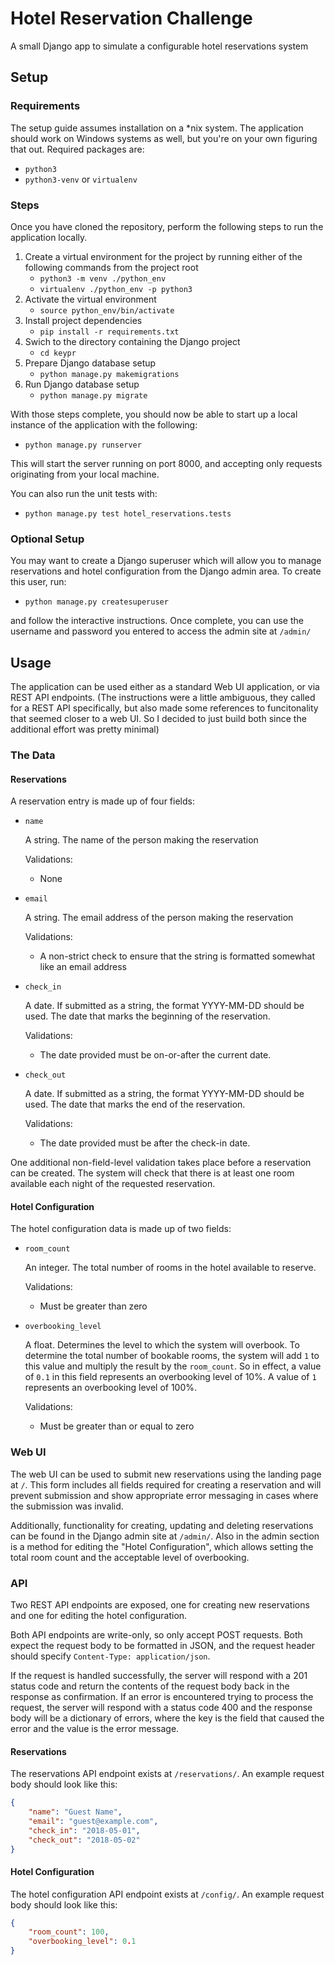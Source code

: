 # Hotel Reservation Challenge

A small Django app to simulate a configurable hotel reservations system

## Setup

### Requirements

The setup guide assumes installation on a *nix system. The application should work on Windows systems as well, but you're on your own figuring that out. Required packages are:

- `python3`
- `python3-venv` or `virtualenv`

### Steps

Once you have cloned the repository, perform the following steps to run the application locally.

1. Create a virtual environment for the project by running either of the following commands from the project root
    - `python3 -m venv ./python_env`
    - `virtualenv ./python_env -p python3`
1. Activate the virtual environment
    - `source python_env/bin/activate`
1. Install project dependencies
    - `pip install -r requirements.txt`
1. Swich to the directory containing the Django project
    - `cd keypr`
1. Prepare Django database setup
    - `python manage.py makemigrations`
1. Run Django database setup
    - `python manage.py migrate`

With those steps complete, you should now be able to start up a local instance of the application with the following:

- `python manage.py runserver`

This will start the server running on port 8000, and accepting only requests originating from your local machine.

You can also run the unit tests with:

- `python manage.py test hotel_reservations.tests`

### Optional Setup

You may want to create a Django superuser which will allow you to manage reservations and hotel configuration from the Django admin area. To create this user, run:

- `python manage.py createsuperuser`

and follow the interactive instructions. Once complete, you can use the username and password you entered to access the admin site at `/admin/`

## Usage

The application can be used either as a standard Web UI application, or via REST API endpoints. (The instructions were a little ambiguous, they called for a REST API specifically, but also made some references to funcitonality that seemed closer to a web UI. So I decided to just build both since the additional effort was pretty minimal)

### The Data

#### Reservations

A reservation entry is made up of four fields:

- `name`

    A string. The name of the person making the reservation
    
    Validations:

    - None

- `email`

    A string. The email address of the person making the reservation

    Validations:

    - A non-strict check to ensure that the string is formatted somewhat like an email address

- `check_in`

    A date. If submitted as a string, the format YYYY-MM-DD should be used. The date that marks the beginning of the reservation.

    Validations:

    - The date provided must be on-or-after the current date.

- `check_out`

    A date. If submitted as a string, the format YYYY-MM-DD should be used. The date that marks the end of the reservation.

    Validations:

    - The date provided must be after the check-in date.

One additional non-field-level validation takes place before a reservation can be created. The system will check that there is at least one room available each night of the requested reservation.

#### Hotel Configuration

The hotel configuration data is made up of two fields:

- `room_count`

    An integer. The total number of rooms in the hotel available to reserve.

    Validations:

    - Must be greater than zero

- `overbooking_level`

    A float. Determines the level to which the system will overbook. To determine the total number of bookable rooms, the system will add `1` to this value and multiply the result by the `room_count`. So in effect, a value of `0.1` in this field represents an overbooking level of 10%. A value of `1` represents an overbooking level of 100%.

    Validations:

    - Must be greater than or equal to zero

### Web UI

The web UI can be used to submit new reservations using the landing page at `/`. This form includes all fields required for creating a reservation and will prevent submission and show appropriate error messaging in cases where the submission was invalid.

Additionally, functionality for creating, updating and deleting reservations can be found in the Django admin site at `/admin/`. Also in the admin section is a method for editing the "Hotel Configuration", which allows setting the total room count and the acceptable level of overbooking.

### API

Two REST API endpoints are exposed, one for creating new reservations and one for editing the hotel configuration.

Both API endpoints are write-only, so only accept POST requests. Both expect the request body to be formatted in JSON, and the request header should specify `Content-Type: application/json`.

If the request is handled successfully, the server will respond with a 201 status code and return the contents of the request body back in the response as confirmation. If an error is encountered trying to process the request, the server will respond with a status code 400 and the response body will be a dictionary of errors, where the key is the field that caused the error and the value is the error message.

#### Reservations

The reservations API endpoint exists at `/reservations/`. An example request body should look like this:

```json
{
    "name": "Guest Name",
    "email": "guest@example.com",
    "check_in": "2018-05-01",
    "check_out": "2018-05-02"
}
```

#### Hotel Configuration

The hotel configuration API endpoint exists at `/config/`. An example request body should look like this:

```json
{
    "room_count": 100,
    "overbooking_level": 0.1
}
```